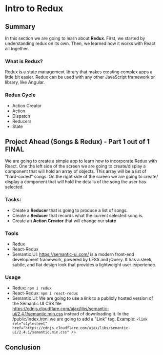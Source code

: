 # Intro to Redux 

## Summary
In this section we are going to learn about **Redux**. First, we started by understanding redux on its own. Then, we learned how it works with React all together.

### What is Redux?
Redux is a state management library that makes creating complex apps a little bit easier. Redux can be used with any other JavaScript framework or library, like Angular.

### Redux Cycle
- Action Creator
- Action
- Dispatch
- Reducers
- State


## Project Ahead (Songs & Redux) - Part 1 out of 1 FINAL
We are going to create a simple app to learn how to incorporate Redux with React. One the left side of the screen we are going to create/display a component that will hold an array of objects. This array will be a list of "hard-coded" songs. On the right side of the screen we are going to create/ display a component that will hold the details of the song the user has selected.

### Tasks:
- Create a **Reducer** that is going to produce a list of songs.
- Create a **Reducer** that records what the current selected song is.
- Create an **Action Creator** that will change our **state**

### Tools
- Redux
- React-Redux 
- Semantic UI: https://semantic-ui.com/ is a modern front-end development framework, powered by LESS and jQuery. It has a sleek, subtle, and flat design look that provides a lightweight user experience.


### Usage
- Redux: `npm i redux`
- React-Redux: `npm i react-redux`
- Semantic UI: We are going to use a link to a publicly hosted version of the Semantic UI CSS file https://cdnjs.cloudflare.com/ajax/libs/semantic-ui/2.4.1/semantic.min.css instead of downloading it. In the /public/index.html we are going to add a "Link" tag. Example: `<link rel="stylesheet" href="https://cdnjs.cloudflare.com/ajax/libs/semantic-ui/2.4.1/semantic.min.css" />`

## Conclusion
